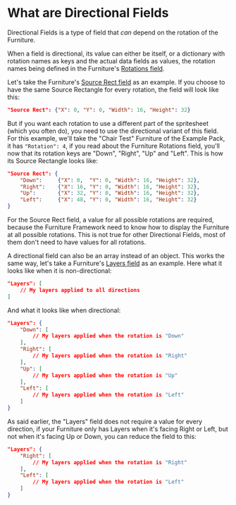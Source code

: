 # What are Directional Fields

Directional Fields is a type of field that *can* depend on the rotation of the Furniture.

When a field is directional, its value can either be itself, or a dictionary with rotation names as keys and the actual data fields as values, the rotation names being defined in the Furniture's [Rotations field](https://github.com/Leroymilo/FurnitureFramework/blob/main/doc/Furniture.md#rotations).

Let's take the Furniture's [Source Rect field](https://github.com/Leroymilo/FurnitureFramework/blob/main/doc/Furniture.md#source-rect) as an example. If you choose to have the same Source Rectangle for every rotation, the field will look like this:
```json
"Source Rect": {"X": 0, "Y": 0, "Width": 16, "Height": 32}
```
But if you want each rotation to use a different part of the spritesheet (which you often do), you need to use the directional variant of this field.  
For this example, we'll take the "Chair Test" Furniture of the Example Pack, it has `"Rotation": 4`, if you read about the Furniture Rotations field, you'll now that its rotation keys are "Down", "Right", "Up" and "Left". This is how its Source Rectangle looks like:
```json
"Source Rect": {
	"Down":		{"X": 0,  "Y": 0, "Width": 16, "Height": 32},
	"Right":	{"X": 16, "Y": 0, "Width": 16, "Height": 32},
	"Up":		{"X": 32, "Y": 0, "Width": 16, "Height": 32},
	"Left":		{"X": 48, "Y": 0, "Width": 16, "Height": 32}
}
```

For the Source Rect field, a value for all possible rotations are required, because the Furniture Framework need to know how to display the Furniture at all possible rotations. This is not true for other Directional Fields, most of them don't need to have values for all rotations.

A directional field can also be an array instead of an object. This works the same way, let's take a Furniture's [Layers field](https://github.com/Leroymilo/FurnitureFramework/blob/main/doc/Furniture.md#layers) as an example. Here what it looks like when it is non-directional:
```json
"Layers": [
	// My layers applied to all directions
]
```

And what it looks like when directional:
```json
"Layers": {
	"Down": [
		// My layers applied when the rotation is "Down"
	],
	"Right": [
		// My layers applied when the rotation is "Right"
	],
	"Up": [
		// My layers applied when the rotation is "Up"
	],
	"Left": [
		// My layers applied when the rotation is "Left"
	]
}
```

As said earlier, the "Layers" field does not require a value for every direction, if your Furniture only has Layers when it's facing Right or Left, but not when it's facing Up or Down, you can reduce the field to this:
```json
"Layers": {
	"Right": [
		// My layers applied when the rotation is "Right"
	],
	"Left": [
		// My layers applied when the rotation is "Left"
	]
}
```
